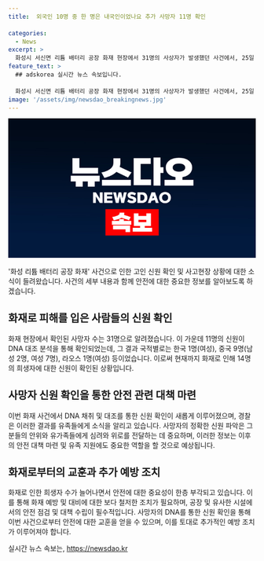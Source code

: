 ```yaml
---
title:  외국인 10명 중 한 명은 내국인이었나요 추가 사망자 11명 확인

categories:
  - News
excerpt: >
  화성시 서신면 리튬 배터리 공장 화재 현장에서 31명의 사상자가 발생했던 사건에서, 25일 오전 소방, 경찰, 국립과학수사연구원, 고용노동부, 산업안전관리공단 등이 합동감식을 벌였다. 사망자 11명의 신원이 추가로 확인되었는데, 국적별로 한국 1명, 중국 9명, 라오스 1명으로 확인됐다. 이로써 총 14명의 인적 사항이 특정됐으며, 경찰은 사망자 유족들에게 신원 확인 사실을 통보했다. 화재로 인한 사망자는 총 23명이며, 8명이 다쳤다.
feature_text: >
  ## adskorea 실시간 뉴스 속보입니다.

  화성시 서신면 리튬 배터리 공장 화재 현장에서 31명의 사상자가 발생했던 사건에서, 25일 오전 소방, 경찰, 국립과학수사연구원, 고용노동부, 산업안전관리공단 등이 합동감식을 벌였다. 사망자 11명의 신원이 추가로 확인되었는데, 국적별로 한국 1명, 중국 9명, 라오스 1명으로 확인됐다. 이로써 총 14명의 인적 사항이 특정됐으며, 경찰은 사망자 유족들에게 신원 확인 사실을 통보했다. 화재로 인한 사망자는 총 23명이며, 8명이 다쳤다.
image: '/assets/img/newsdao_breakingnews.jpg'
---
```


<p><img src="/assets/img/newsdao_breakingnews.jpg" alt="adskorea 속보" /></p>

<p>'화성 리튬 배터리 공장 화재' 사건으로 인한 고인 신원 확인 및 사고현장 상황에 대한 소식이 들려왔습니다. 사건의 세부 내용과 함께 안전에 대한 중요한 정보를 알아보도록 하겠습니다.</p>

<h2 data-ke-size="size26">화재로 피해를 입은 사람들의 신원 확인</h2>

<p data-ke-size="size16">화재 현장에서 확인된 사망자 수는 31명으로 알려졌습니다. 이 가운데 11명의 신원이 DNA 대조 분석을 통해 확인되었는데, 그 결과 국적별로는 한국 1명(여성), 중국 9명(남성 2명, 여성 7명), 라오스 1명(여성) 등이었습니다. 이로써 현재까지 화재로 인해 14명의 희생자에 대한 신원이 확인된 상황입니다.</p>

<h2 data-ke-size="size26">사망자 신원 확인을 통한 안전 관련 대책 마련</h2>

<p data-ke-size="size16">이번 화재 사건에서 DNA 채취 및 대조를 통한 신원 확인이 새롭게 이루어졌으며, 경찰은 이러한 결과를 유족들에게 소식을 알리고 있습니다. 사망자의 정확한 신원 파악은 그 분들의 안위와 유가족들에게 심려와 위로를 전달하는 데 중요하며, 이러한 정보는 이후의 안전 대책 마련 및 유족 지원에도 중요한 역할을 할 것으로 예상됩니다.</p>

<h2 data-ke-size="size26">화재로부터의 교훈과 추가 예방 조치</h2>

<p data-ke-size="size16">화재로 인한 희생자 수가 늘어나면서 안전에 대한 중요성이 한층 부각되고 있습니다. 이를 통해 화재 예방 및 대비에 대한 보다 철저한 조치가 필요하며, 공장 및 유사한 시설에서의 안전 점검 및 대책 수립이 필수적입니다. 사망자의 DNA를 통한 신원 확인을 통해 이번 사건으로부터 안전에 대한 교훈을 얻을 수 있으며, 이를 토대로 추가적인 예방 조치가 이루어져야 합니다.</p>
실시간 뉴스 속보는, <a href="https://newsdao.kr" rel="dofollow">https://newsdao.kr</a>


